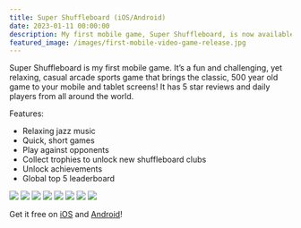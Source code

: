 ```yaml
---
title: Super Shuffleboard (iOS/Android)
date: 2023-01-11 00:00:00
description: My first mobile game, Super Shuffleboard, is now available. Get it FREE on iOS and Android...
featured_image: /images/first-mobile-video-game-release.jpg
---
```


Super Shuffleboard is my first mobile game. It’s a fun and challenging, yet relaxing, casual arcade sports game that brings the classic, 500 year old game to your mobile and tablet screens! It has 5 star reviews and daily players from all around the world.

Features:
- Relaxing jazz music
- Quick, short games
- Play against opponents
- Collect trophies to unlock new shuffleboard clubs
- Unlock achievements
- Global top 5 leaderboard

<div class=“gallery” data-columns=“2”>
	<img src=“/images/first-mobile-game-01.png”>
    <img src=“/images/first-mobile-game-02.png”>
    <img src=“/images/first-mobile-game-03.png”>
    <img src=“/images/first-mobile-game-04.png”>
    <img src=“/images/first-mobile-game-05.png”>
    <img src=“/images/first-mobile-game-06.png”>
    <img src=“/images/first-mobile-game-07.png”>
    <img src=“/images/first-mobile-game-08.png”>
</div>

Get it free on [iOS](https://apps.apple.com/ca/app/super-shuffleboard/id1585158031) and [Android](https://play.google.com/store/apps/details?id=com.AdamWozniak.Shuffleboard)!